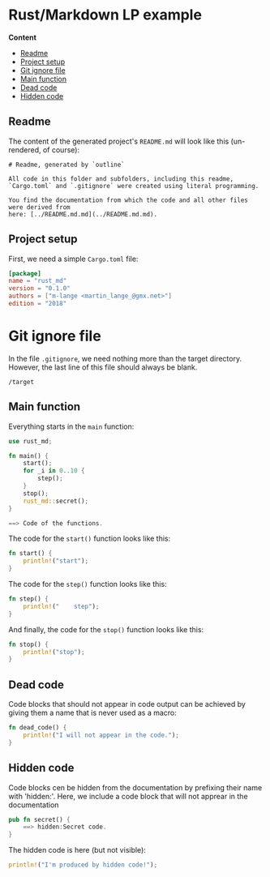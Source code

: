 # Rust/Markdown LP example


**Content**

* [Readme](#readme)
* [Project setup](#project-setup)
* [Git ignore file](#git-ignore-file)
* [Main function](#main-function)
* [Dead code](#dead-code)
* [Hidden code](#hidden-code)

## Readme

The content of the generated project's `README.md` will look like this (un-rendered, of course):

```
# Readme, generated by `outline`

All code in this folder and subfolders, including this readme,
`Cargo.toml` and `.gitignore` were created using literal programming.

You find the documentation from which the code and all other files were derived from
here: [../README.md.md](../README.md.md).
```

## Project setup

First, we need a simple `Cargo.toml` file:

```toml - file:Cargo.toml
[package]
name = "rust_md"
version = "0.1.0"
authors = ["m-lange <martin_lange_@gmx.net>"]
edition = "2018"
```

# Git ignore file

In the file `.gitignore`, we need nothing more than the target directory.
However, the last line of this file should always be blank.

``` - file:.gitignore
/target

```

## Main function

Everything starts in the `main` function:

```rust - file:src/main.rs
use rust_md;

fn main() {
    start();
    for _i in 0..10 {
        step();
    }
    stop();
    rust_md::secret();
}

==> Code of the functions.
```

The code for the `start()` function looks like this:

```rust - Code of the functions
fn start() {
    println!("start");
}
```

The code for the `step()` function looks like this:

```rust - Code of the functions
fn step() {
    println!("    step");
}
```

And finally, the code for the `stop()` function looks like this:

```rust - Code of the functions
fn stop() {
    println!("stop");
}
```

## Dead code

Code blocks that should not appear in code output can be achieved
by giving them a name that is never used as a macro:

```rust - Example
fn dead_code() {
    println!("I will not appear in the code.");
}
```

## Hidden code

Code blocks cen be hidden from the documentation by prefixing their name with 'hidden:'.
Here, we include a code block that will not apprear in the documentation

```rust - file:src/lib.rs
pub fn secret() {
    ==> hidden:Secret code.
}
```

The hidden code is here (but not visible):

```rust - hidden:Secret code
println!("I'm produced by hidden code!");
```
